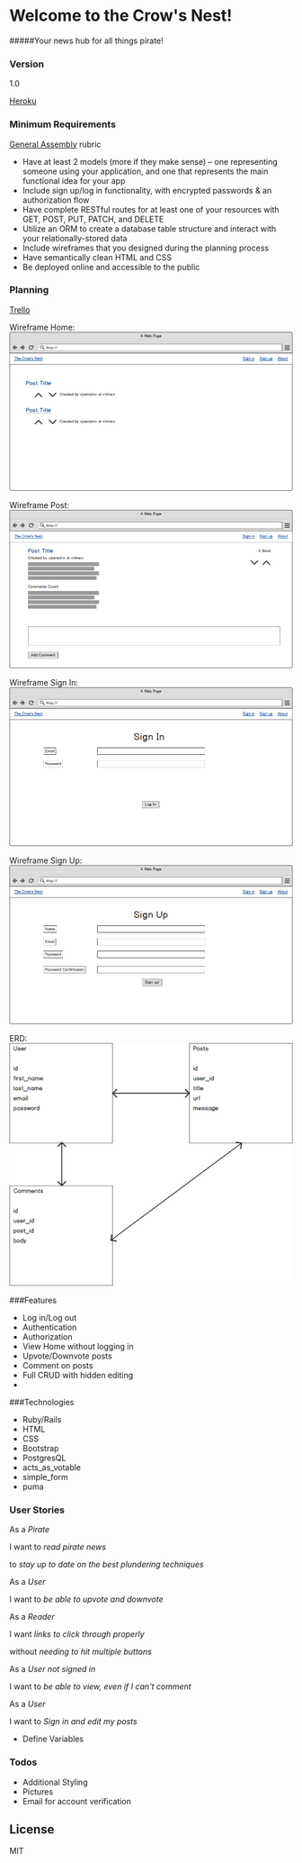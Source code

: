 
# Welcome to the Crow's Nest!

#####Your news hub for all things pirate!

### Version
1.0

[Heroku]

### Minimum Requirements
 [General Assembly] rubric

* Have at least 2 models (more if they make sense) – one representing someone using your application, and one that represents the main functional idea for your app
* Include sign up/log in functionality, with encrypted passwords & an authorization flow
* Have complete RESTful routes for at least one of your resources with GET, POST, PUT, PATCH, and DELETE
* Utilize an ORM to create a database table structure and interact with your relationally-stored data
* Include wireframes that you designed during the planning process
* Have semantically clean HTML and CSS
* Be deployed online and accessible to the public



### Planning
[Trello]

Wireframe Home: ![alt-text][Wireframe]

Wireframe Post: ![alt-text][Wireframe2]

Wireframe Sign In: ![alt-text][Wireframe3]

Wireframe Sign Up: ![alt-text][Wireframe4]

ERD: ![alt-text][Wireframe5]

###Features
  - Log in/Log out
  - Authentication
  - Authorization
  - View Home without logging in
  - Upvote/Downvote posts
  - Comment on posts
  - Full CRUD with hidden editing
  -

###Technologies
  - Ruby/Rails
  - HTML
  - CSS
  - Bootstrap
  - PostgresQL
  - acts_as_votable
  - simple_form
  - puma



### User Stories
As a *Pirate*

I want to *read pirate news*

to *stay up to date on the best plundering techniques*

As a *User*

I want to *be able to upvote and downvote*

As a *Reader*

I want *links to click through properly*

without *needing to hit multiple buttons*

As a *User not signed in*

I want to *be able to view, even if I can't comment*

As a *User*

I want to *Sign in and edit my posts*



* Define Variables




### Todos

 - Additional Styling
 - Pictures
 - Email for account verification

License
----

MIT




[//]: # (These are reference links used in the body of this note and get stripped out when the markdown processor does its job. There is no need to format nicely because it shouldn't be seen. Thanks SO - http://stackoverflow.com/questions/4823468/store-comments-in-markdown-syntax)

   [Heroku]: <https://thecrowsnest.herokuapp.com/>
   [General Assembly]: <https://github.com/ATL-WDI-Exercises/project-two-requirements>
   [dill]: <https://github.com/joemccann/dillinger>
   [git-repo-url]: <https://github.com/joemccann/dillinger.git>
   [jQuery]: <http://jquery.com>
   [Trello]: <https://trello.com/b/ceBOmnGB>
   [Wireframe]: https://github.com/wtabor/angler/blob/master/app/assets/images/Home.png "Wireframe"
   [Wireframe2]: https://github.com/wtabor/angler/blob/master/app/assets/images/Post.png "Wireframe2"
   [Wireframe3]: https://github.com/wtabor/angler/blob/master/app/assets/images/Sign_In.png "Wireframe3"
   [Wireframe4]: https://github.com/wtabor/angler/blob/master/app/assets/images/Sign_Up.png "Wireframe4"
   [Wireframe5]: https://github.com/wtabor/angler/blob/master/app/assets/images/New_Mockup_2.png "Wireframe5"


   [PlDb]: <https://github.com/joemccann/dillinger/tree/master/plugins/dropbox/README.md>
   [PlGh]:  <https://github.com/joemccann/dillinger/tree/master/plugins/github/README.md>
   [PlGd]: <https://github.com/joemccann/dillinger/tree/master/plugins/googledrive/README.md>
   [PlOd]: <https://github.com/joemccann/dillinger/tree/master/plugins/onedrive/README.md>
